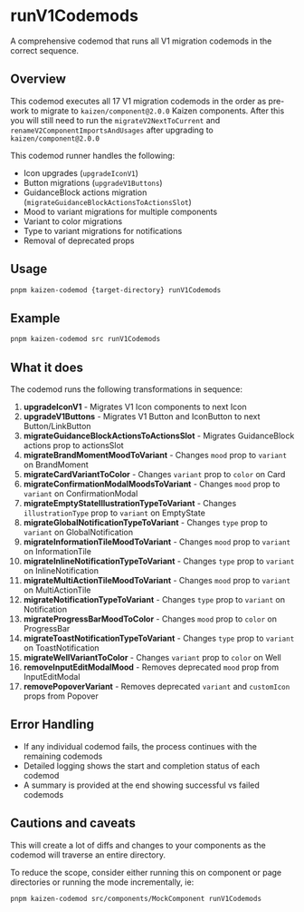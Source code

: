 # runV1Codemods

A comprehensive codemod that runs all V1 migration codemods in the correct sequence.

## Overview

This codemod executes all 17 V1 migration codemods in the order as pre-work to migrate to `kaizen/component@2.0.0` Kaizen components. After this you will still need to run the `migrateV2NextToCurrent` and `renameV2ComponentImportsAndUsages` after upgrading to `kaizen/component@2.0.0`

This codemod runner handles the following:

- Icon upgrades (`upgradeIconV1`)
- Button migrations (`upgradeV1Buttons`)
- GuidanceBlock actions migration (`migrateGuidanceBlockActionsToActionsSlot`)
- Mood to variant migrations for multiple components
- Variant to color migrations
- Type to variant migrations for notifications
- Removal of deprecated props

## Usage

```bash
pnpm kaizen-codemod {target-directory} runV1Codemods
```

## Example

```bash
pnpm kaizen-codemod src runV1Codemods
```

## What it does

The codemod runs the following transformations in sequence:

1. **upgradeIconV1** - Migrates V1 Icon components to next Icon
2. **upgradeV1Buttons** - Migrates V1 Button and IconButton to next Button/LinkButton
3. **migrateGuidanceBlockActionsToActionsSlot** - Migrates GuidanceBlock actions prop to actionsSlot
4. **migrateBrandMomentMoodToVariant** - Changes `mood` prop to `variant` on BrandMoment
5. **migrateCardVariantToColor** - Changes `variant` prop to `color` on Card
6. **migrateConfirmationModalMoodsToVariant** - Changes `mood` prop to `variant` on ConfirmationModal
7. **migrateEmptyStateIllustrationTypeToVariant** - Changes `illustrationType` prop to `variant` on EmptyState
8. **migrateGlobalNotificationTypeToVariant** - Changes `type` prop to `variant` on GlobalNotification
9. **migrateInformationTileMoodToVariant** - Changes `mood` prop to `variant` on InformationTile
10. **migrateInlineNotificationTypeToVariant** - Changes `type` prop to `variant` on InlineNotification
11. **migrateMultiActionTileMoodToVariant** - Changes `mood` prop to `variant` on MultiActionTile
12. **migrateNotificationTypeToVariant** - Changes `type` prop to `variant` on Notification
13. **migrateProgressBarMoodToColor** - Changes `mood` prop to `color` on ProgressBar
14. **migrateToastNotificationTypeToVariant** - Changes `type` prop to `variant` on ToastNotification
15. **migrateWellVariantToColor** - Changes `variant` prop to `color` on Well
16. **removeInputEditModalMood** - Removes deprecated `mood` prop from InputEditModal
17. **removePopoverVariant** - Removes deprecated `variant` and `customIcon` props from Popover

## Error Handling

- If any individual codemod fails, the process continues with the remaining codemods
- Detailed logging shows the start and completion status of each codemod
- A summary is provided at the end showing successful vs failed codemods

## Cautions and caveats

This will create a lot of diffs and changes to your components as the codemod will traverse an entire directory.

To reduce the scope, consider either running this on component or page directories or running the mode incrementally, ie:

`pnpm kaizen-codemod src/components/MockComponent runV1Codemods`
